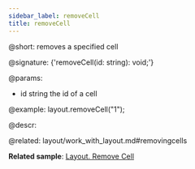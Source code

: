 ```yaml
---
sidebar_label: removeCell
title: removeCell
---          
```


@short: removes a specified cell

@signature: {'removeCell(id: string): void;'}

@params:
- id 	string 	the id of a cell

@example:
layout.removeCell("1");


@descr:

@related: layout/work_with_layout.md#removingcells

**Related sample**: [Layout. Remove Cell](https://snippet.dhtmlx.com/tnujp7jk)

